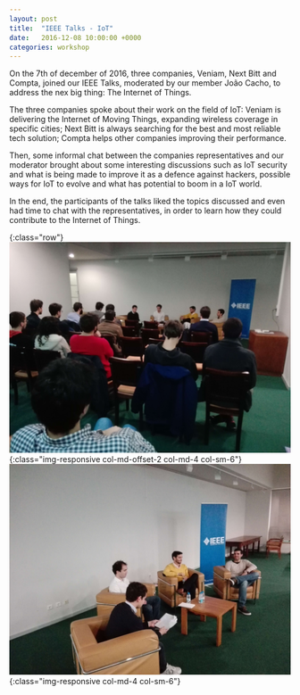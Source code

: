 ```yaml
---
layout: post
title:  "IEEE Talks - IoT"
date:   2016-12-08 10:00:00 +0000
categories: workshop
---
```


On the 7th of december of 2016, three companies, Veniam, Next Bitt and Compta, joined our IEEE Talks, moderated by our member João Cacho, to address the nex big thing: The Internet of Things. 

<!--more-->

The three companies spoke about their work on the field of IoT: Veniam is delivering the Internet of Moving Things, expanding wireless coverage in specific cities; Next Bitt is always searching for the best and most reliable tech solution; Compta helps other companies improving their performance.

Then, some informal chat between the companies representatives and our moderator brought about some interesting discussions such as IoT security and what is being made to improve it as a defence against hackers, possible ways for IoT to evolve and what has potential to boom in a IoT world.

In the end, the participants of the talks liked the topics discussed and even had time to chat with the representatives, in order to learn how they could contribute to the Internet of Things.

{:class="row"}
![IEEE Talks - IoT event photo](/assets/images/ieeetalksiot1.jpg){:class="img-responsive col-md-offset-2 col-md-4 col-sm-6"}
![IEEE Talks - IoT event photo](/assets/images/ieeetalksiot2.jpg){:class="img-responsive col-md-4 col-sm-6"}
